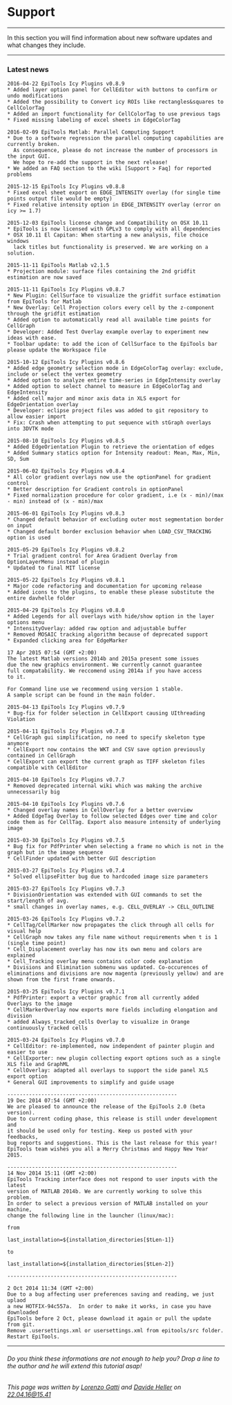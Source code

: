 # Support
---------------------------------------

In this section you will find information about new software updates and what changes they include.

----

### Latest news

	2016-04-22 EpiTools Icy Plugins v0.8.9
	* Added layer option panel for CellEditor with buttons to confirm or undo modifications
	* Added the possibility to Convert icy ROIs like rectangles&squares to CellColorTag
	* Added an import functionality for CellColorTag to use previous tags
	* Fixed missing labeling of excel sheets in EdgeColorTag
	
	2016-02-09 EpiTools Matlab: Parallel Computing Support
	* Due to a software regression the parallel computing capabilities are currently broken.
	  As consequence, please do not increase the number of processors in the input GUI.
	  We hope to re-add the support in the next release!
	* We added an FAQ section to the wiki [Support > Faq] for reported problems

	2015-12-15 EpiTools Icy Plugins v0.8.8
	* Fixed excel sheet export on EDGE_INTENSITY overlay (for single time points output file would be empty)
	* Fixed relative intensity option in EDGE_INTENSITY overlay (error on icy >= 1.7) 

	2015-12-03 EpiTools license change and Compatibility on OSX 10.11
	* EpiTools is now licensed with GPLv3 to comply with all dependencies
	* OSX 10.11 El Capitan: When starting a new analysis, file choice windows
	  lack titles but functionality is preserved. We are working on a solution.

	2015-11-11 EpiTools Matlab v2.1.5
	* Projection module: surface files containing the 2nd gridfit estimation are now saved

	2015-11-11 EpiTools Icy Plugins v0.8.7
	* New Plugin: CellSurface to visualize the gridfit surface estimation from EpiTools for Matlab
	* New Overlay: Cell Projection colors every cell by the z-component through the gridfit estimation
	* Added option to automatically read all available time points for CellGraph
	* Developer: Added Test Overlay example overlay to experiment new ideas with ease.
	* Toolbar update: to add the icon of CellSurface to the EpiTools bar please update the Workspace file
	
	2015-10-12 EpiTools Icy Plugins v0.8.6
	* Added edge geometry selection mode in EdgeColorTag overlay: exclude, include or select the vertex geometry
	* Added option to analyze entire time-series in EdgeIntensity overlay
	* Added option to select channel to measure in EdgeColorTag and EdgeIntensity
	* Added cell major and minor axis data in XLS export for EdgeOrientation overlay
	* Developer: eclipse project files was added to git repository to allow easier import
	* Fix: Crash when attempting to put sequence with stGraph overlays into 3DVTK mode
	
	2015-08-10 EpiTools Icy Plugins v0.8.5
	* Added EdgeOrientation Plugin to retrieve the orientation of edges
	* Added Summary statics option for Intensity readout: Mean, Max, Min, SD, Sum
	
	2015-06-02 EpiTools Icy Plugins v0.8.4
	* All color gradient overlays now use the optionPanel for gradient control
	* Better description for Gradient controls in optionPanel
	* Fixed normalization procedure for color gradient, i.e (x - min)/(max - min) instead of (x - min)/max

	2015-06-01 EpiTools Icy Plugins v0.8.3
	* Changed default behavior of excluding outer most segmentation border on input
	* Changed default border exclusion behavior when LOAD_CSV_TRACKING option is used 

	2015-05-29 EpiTools Icy Plugins v0.8.2
	* Trial gradient control for Area Gradient Overlay from OptionLayerMenu instead of plugin
	* Updated to final MIT license

	2015-05-22 EpiTools Icy Plugins v0.8.1
	* Major code refactoring and documentation for upcoming release
	* Added icons to the plugins, to enable these please substitute the entire davhelle folder

	2015-04-29 EpiTools Icy Plugins v0.8.0
	* Added Legends for all overlays with hide/show option in the layer options menu
	* IntensityOverlay: added raw option and adjustable buffer
	* Removed MOSAIC tracking algorithm because of deprecated support
	* Expanded clicking area for EdgeMarker
	
	17 Apr 2015 07:54 (GMT +2:00)
	The latest Matlab versions 2014b and 2015a present some issues
	due the new graphics environment. We currently cannot guarantee 
	full compatability. We reccomend using 2014a if you have access 
	to it.
	
	For Command line use we recommend using version 1 stable. 
	A sample script can be found in the main folder.
	
	2015-04-13 EpiTools Icy Plugins v0.7.9
	* Bug-fix for folder selection in CellExport causing UIthreading Violation

	2015-04-11 EpiTools Icy Plugins v0.7.8
	* CellGraph gui simplification, no need to specify skeleton type anymore
	* CellExport now contains the WKT and CSV save option previously contained in CellGraph
	* CellExport can export the current graph as TIFF skeleton files compatible with CellEditor

	2015-04-10 EpiTools Icy Plugins v0.7.7
	* Removed deprecated internal wiki which was making the archive unnecessarily big

	2015-04-10 EpiTools Icy Plugins v0.7.6
	* Changed overlay names in CellOverlay for a better overview
	* Added EdgeTag Overlay to follow selected Edges over time and color code them as for CellTag. Export also measure intensity of underlying image

	2015-03-30 EpiTools Icy Plugins v0.7.5
	* Bug fix for PdfPrinter when selecting a frame no which is not in the graph but in the image sequence
	* CellFinder updated with better GUI description

	2015-03-27 EpiTools Icy Plugins v0.7.4
	* Solved ellipseFitter bug due to hardcoded image size parameters

	2015-03-27 EpiTools Icy Plugins v0.7.3
	* DivisionOrientation was extended with GUI commands to set the start/length of avg.
	* small changes in overlay names, e.g. CELL_OVERLAY -> CELL_OUTLINE

	2015-03-26 EpiTools Icy Plugins v0.7.2
	* CellTag/CellMarker now propagates the click through all cells for visual help
	* CellGraph now takes any file name without requirements when t is 1 (single time point)
	* Cell_Displacement overlay has now its own menu and colors are explained
	* Cell_Tracking overlay menu contains color code explanation
	* Divisions and Elimination submenu was updated. Co-occurences of eliminations and divisions are now magenta (previously yellow) and are shown from the first frame onwards.

	2015-03-25 EpiTools Icy Plugins v0.7.1
	* PdfPrinter: export a vector graphic from all currently added Overlays to the image
	* CellMarkerOverlay now exports more fields including elongation and division
	* added Always_tracked_cells Overlay to visualize in Orange continuously tracked cells

	2015-03-24 EpiTools Icy Plugins v0.7.0
	* CellEditor: re-implemented, now independent of painter plugin and easier to use
	* CellExporter: new plugin collecting export options such as a single XLS file and GraphML
	* CellOverlay: adapted all overlays to support the side panel XLS export option
	* General GUI improvements to simplify and guide usage

	-------------------------------------------------------
	19 Dec 2014 07:54 (GMT +2:00)
	We are pleased to announce the release of the EpiTools 2.0 (beta version). 
	Due to current coding phase, this release is still under development and 
	it should be used only for testing. Keep us posted with your feedbacks, 
	bug reports and suggestions. This is the last release for this year!
	EpiTools team wishes you all a Merry Christmas and Happy New Year 2015. 
	
	-------------------------------------------------------
	14 Nov 2014 15:11 (GMT +2:00)
	EpiTools Tracking interface does not respond to user inputs with the latest 
	version of MATLAB 2014b. We are currently working to solve this problem. 
	In order to select a previous version of MATLAB installed on your machine, 
	change the following line in the launcher (linux/mac):

	from 

	last_installation=${installation_directories[$tLen-1]}

	to

	last_installation=${installation_directories[$tLen-2]} 

	-------------------------------------------------------

	2 Oct 2014 11:34 (GMT +2:00)
	Due to a bug affecting user preferences saving and reading, we just uplaod 
	a new HOTFIX-94c557a.  In order to make it works, in case you have downloaded 
	EpiTools before 2 Oct, please download it again or pull the update from git.
	Remove .usersettings.xml or usersettings.xml from epitools/src folder. 
	Restart EpiTools.




---------------------------------------

######  Do you think these informations are not enough to help you? Drop a line to the author and he will extend this tutorial asap!

###### This page was written by [Lorenzo Gatti](mailto:lorenzo.gatti.89@gmail.com) and [Davide Heller](mailto:davide.heller@imls.uzh.ch) on 22.04.16@15.41


<script type="text/javascript" src="http://imls-bg-jira.uzh.ch:8080/s/dec35b3786a7548dc4b26192f22b864e-T/en_USbjk9py/64014/4/1.4.24/_/download/batch/com.atlassian.jira.collector.plugin.jira-issue-collector-plugin:issuecollector/com.atlassian.jira.collector.plugin.jira-issue-collector-plugin:issuecollector.js?locale=en-US&collectorId=dab092eb"></script>


<script>
  (function(i,s,o,g,r,a,m){i['GoogleAnalyticsObject']=r;i[r]=i[r]||function(){
  (i[r].q=i[r].q||[]).push(arguments)},i[r].l=1*new Date();a=s.createElement(o),
  m=s.getElementsByTagName(o)[0];a.async=1;a.src=g;m.parentNode.insertBefore(a,m)
  })(window,document,'script','//www.google-analytics.com/analytics.js','ga');

  ga('create', 'UA-55332946-1', 'auto');
  ga('send', 'pageview');

</script>